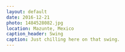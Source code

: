 ```yaml
---
layout: default
date: 2016-12-21
photo: 1484528082.jpg
location: Mazunte, Mexico
caption_header: Swing
caption: Just chilling here on that swing.
---
```

